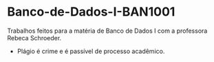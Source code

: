 # Banco-de-Dados-I-BAN1001
Trabalhos feitos para a matéria de Banco de Dados I com a professora Rebeca Schroeder.

- Plágio é crime e é passível de processo acadêmico.
